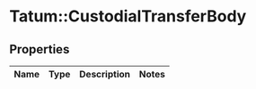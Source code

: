 # Tatum::CustodialTransferBody

## Properties
Name | Type | Description | Notes
------------ | ------------- | ------------- | -------------

